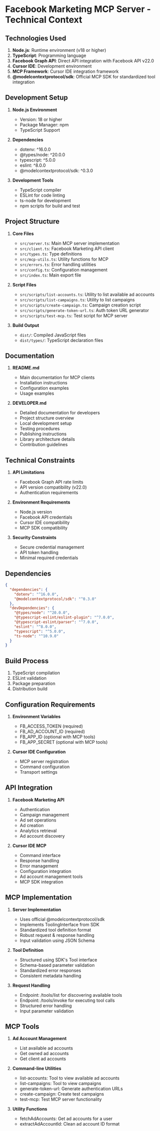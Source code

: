 # Facebook Marketing MCP Server - Technical Context

## Technologies Used
1. **Node.js**: Runtime environment (v18 or higher)
2. **TypeScript**: Programming language
3. **Facebook Graph API**: Direct API integration with Facebook API v22.0
4. **Cursor IDE**: Development environment
5. **MCP Framework**: Cursor IDE integration framework
6. **@modelcontextprotocol/sdk**: Official MCP SDK for standardized tool integration

## Development Setup
1. **Node.js Environment**
   - Version: 18 or higher
   - Package Manager: npm
   - TypeScript Support

2. **Dependencies**
   - dotenv: ^16.0.0
   - @types/node: ^20.0.0
   - typescript: ^5.0.0
   - eslint: ^8.0.0
   - @modelcontextprotocol/sdk: ^0.3.0

3. **Development Tools**
   - TypeScript compiler
   - ESLint for code linting
   - ts-node for development
   - npm scripts for build and test

## Project Structure
1. **Core Files**
   - `src/server.ts`: Main MCP server implementation
   - `src/client.ts`: Facebook Marketing API client
   - `src/types.ts`: Type definitions
   - `src/mcp-utils.ts`: Utility functions for MCP
   - `src/errors.ts`: Error handling utilities
   - `src/config.ts`: Configuration management
   - `src/index.ts`: Main export file

2. **Script Files**
   - `src/scripts/list-accounts.ts`: Utility to list available ad accounts
   - `src/scripts/list-campaigns.ts`: Utility to list campaigns
   - `src/scripts/create-campaign.ts`: Campaign creation script
   - `src/scripts/generate-token-url.ts`: Auth token URL generator
   - `src/scripts/test-mcp.ts`: Test script for MCP server

3. **Build Output**
   - `dist/`: Compiled JavaScript files
   - `dist/types/`: TypeScript declaration files

## Documentation

1. **README.md**
   - Main documentation for MCP clients
   - Installation instructions
   - Configuration examples
   - Usage examples

2. **DEVELOPER.md**
   - Detailed documentation for developers
   - Project structure overview
   - Local development setup
   - Testing procedures
   - Publishing instructions
   - Library architecture details
   - Contribution guidelines

## Technical Constraints
1. **API Limitations**
   - Facebook Graph API rate limits
   - API version compatibility (v22.0)
   - Authentication requirements

2. **Environment Requirements**
   - Node.js version
   - Facebook API credentials
   - Cursor IDE compatibility
   - MCP SDK compatibility

3. **Security Constraints**
   - Secure credential management
   - API token handling
   - Minimal required credentials

## Dependencies
```json
{
  "dependencies": {
    "dotenv": "^16.0.0",
    "@modelcontextprotocol/sdk": "^0.3.0"
  },
  "devDependencies": {
    "@types/node": "^20.0.0",
    "@typescript-eslint/eslint-plugin": "^7.0.0",
    "@typescript-eslint/parser": "^7.0.0",
    "eslint": "^8.0.0",
    "typescript": "^5.0.0",
    "ts-node": "^10.9.0"
  }
}
```

## Build Process
1. TypeScript compilation
2. ESLint validation
3. Package preparation
4. Distribution build

## Configuration Requirements
1. **Environment Variables**
   - FB_ACCESS_TOKEN (required)
   - FB_AD_ACCOUNT_ID (required)
   - FB_APP_ID (optional with MCP tools)
   - FB_APP_SECRET (optional with MCP tools)

2. **Cursor IDE Configuration**
   - MCP server registration
   - Command configuration
   - Transport settings

## API Integration
1. **Facebook Marketing API**
   - Authentication
   - Campaign management
   - Ad set operations
   - Ad creation
   - Analytics retrieval
   - Ad account discovery

2. **Cursor IDE MCP**
   - Command interface
   - Response handling
   - Error management
   - Configuration integration
   - Ad account management tools
   - MCP SDK integration

## MCP Implementation
1. **Server Implementation**
   - Uses official @modelcontextprotocol/sdk
   - Implements ToolingInterface from SDK
   - Standardized tool definition format
   - Robust request & response handling
   - Input validation using JSON Schema

2. **Tool Definition**
   - Structured using SDK's Tool interface
   - Schema-based parameter validation
   - Standardized error responses
   - Consistent metadata handling

3. **Request Handling**
   - Endpoint: /tools/list for discovering available tools
   - Endpoint: /tools/invoke for executing tool calls
   - Structured error handling
   - Input parameter validation

## MCP Tools
1. **Ad Account Management**
   - List available ad accounts
   - Get owned ad accounts
   - Get client ad accounts

2. **Command-line Utilities**
   - list-accounts: Tool to view available ad accounts
   - list-campaigns: Tool to view campaigns
   - generate-token-url: Generate authentication URLs
   - create-campaign: Create test campaigns
   - test-mcp: Test MCP server functionality

3. **Utility Functions**
   - fetchAdAccounts: Get ad accounts for a user
   - extractAdAccountId: Clean ad account ID format 